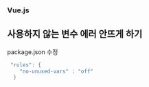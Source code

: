 ### Vue.js

## 사용하지 않는 변수 에러 안뜨게 하기
package.json 수정
```java
 "rules": {
    "no-unused-vars" : "off"
  }
```
